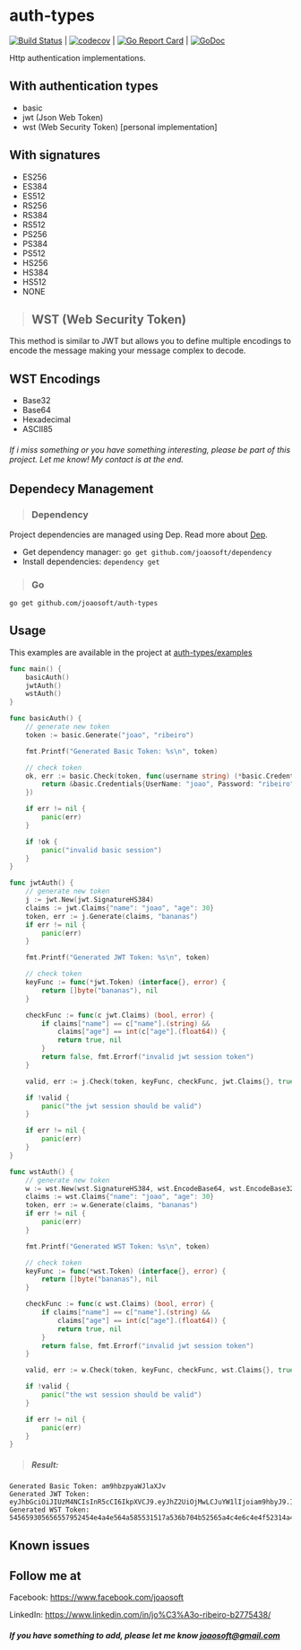 # auth-types
[![Build Status](https://travis-ci.org/joaosoft/auth-types.svg?branch=master)](https://travis-ci.org/joaosoft/auth-types) | [![codecov](https://codecov.io/gh/joaosoft/auth-types/branch/master/graph/badge.svg)](https://codecov.io/gh/joaosoft/auth-types) | [![Go Report Card](https://goreportcard.com/badge/github.com/joaosoft/auth-types)](https://goreportcard.com/report/github.com/joaosoft/auth-types) | [![GoDoc](https://godoc.org/github.com/joaosoft/auth-types?status.svg)](https://godoc.org/github.com/joaosoft/auth-types)

Http authentication implementations.

## With authentication types
* basic
* jwt (Json Web Token)
* wst (Web Security Token) [personal implementation]

## With signatures
* ES256
* ES384
* ES512
* RS256
* RS384
* RS512
* PS256
* PS384
* PS512
* HS256
* HS384
* HS512
* NONE 

>## WST (Web Security Token)
This method is similar to JWT but allows you to define multiple encodings to encode the message making your message complex to decode.

## WST Encodings
* Base32
* Base64
* Hexadecimal
* ASCII85

###### If i miss something or you have something interesting, please be part of this project. Let me know! My contact is at the end.

## Dependecy Management
>### Dependency

Project dependencies are managed using Dep. Read more about [Dep](https://github.com/golang/dep).
* Get dependency manager: `go get github.com/joaosoft/dependency`
* Install dependencies: `dependency get`

>### Go
```
go get github.com/joaosoft/auth-types
```

## Usage 
This examples are available in the project at [auth-types/examples](https://github.com/joaosoft/auth-types/tree/master/examples)

```go
func main() {
	basicAuth()
	jwtAuth()
	wstAuth()
}

func basicAuth() {
	// generate new token
	token := basic.Generate("joao", "ribeiro")

	fmt.Printf("Generated Basic Token: %s\n", token)

	// check token
	ok, err := basic.Check(token, func(username string) (*basic.Credentials, error) {
		return &basic.Credentials{UserName: "joao", Password: "ribeiro"}, nil
	})

	if err != nil {
		panic(err)
	}

	if !ok {
		panic("invalid basic session")
	}
}

func jwtAuth() {
	// generate new token
	j := jwt.New(jwt.SignatureHS384)
	claims := jwt.Claims{"name": "joao", "age": 30}
	token, err := j.Generate(claims, "bananas")
	if err != nil {
		panic(err)
	}

	fmt.Printf("Generated JWT Token: %s\n", token)

	// check token
	keyFunc := func(*jwt.Token) (interface{}, error) {
		return []byte("bananas"), nil
	}

	checkFunc := func(c jwt.Claims) (bool, error) {
		if claims["name"] == c["name"].(string) &&
			claims["age"] == int(c["age"].(float64)) {
			return true, nil
		}
		return false, fmt.Errorf("invalid jwt session token")
	}

	valid, err := j.Check(token, keyFunc, checkFunc, jwt.Claims{}, true)

	if !valid {
		panic("the jwt session should be valid")
	}

	if err != nil {
		panic(err)
	}
}

func wstAuth() {
	// generate new token
	w := wst.New(wst.SignatureHS384, wst.EncodeBase64, wst.EncodeBase32, wst.EncodeBase64, wst.EncodeHexadecimal)
	claims := wst.Claims{"name": "joao", "age": 30}
	token, err := w.Generate(claims, "bananas")
	if err != nil {
		panic(err)
	}

	fmt.Printf("Generated WST Token: %s\n", token)

	// check token
	keyFunc := func(*wst.Token) (interface{}, error) {
		return []byte("bananas"), nil
	}

	checkFunc := func(c wst.Claims) (bool, error) {
		if claims["name"] == c["name"].(string) &&
			claims["age"] == int(c["age"].(float64)) {
			return true, nil
		}
		return false, fmt.Errorf("invalid jwt session token")
	}

	valid, err := w.Check(token, keyFunc, checkFunc, wst.Claims{}, true)

	if !valid {
		panic("the wst session should be valid")
	}

	if err != nil {
		panic(err)
	}
}
```

> ##### Result:
```
Generated Basic Token: am9hbzpyaWJlaXJv
Generated JWT Token: eyJhbGciOiJIUzM4NCIsInR5cCI6IkpXVCJ9.eyJhZ2UiOjMwLCJuYW1lIjoiam9hbyJ9.IBjoIfFYFyqNIdBGIaZFT9aamswR4Hm0exoULbfZAqgampskcI3pldAz2wOKq1q5
Generated WST Token: 545659305656557952454e4a4e564a585531517a536b704b52565a4c4e6c4e4f52314a49525564545446524b526c68475255354d52456c4f5256524e5530784d54304a4e526b31524d6b744952543039505430395051.5456593056565579517a4a48536b74585531517a533070574d31565a55544a4c54315a4e566b394e5445314b526c5a484e6a4a4d516b35564e46645257565261536b6b3055543039505430.54454a48526b733154465a4b516a4a59533152555545343156305a445630744554564a435346453052453150556b5a46527a4e5552453557566c644a576b7861546c705357457456517a4a4e556a52485631524d5445773057556458565552525230354a57457457576c464b556b74575255314552556c4657556456556b705853315a58526b7379575430
```

## Known issues

## Follow me at
Facebook: https://www.facebook.com/joaosoft

LinkedIn: https://www.linkedin.com/in/jo%C3%A3o-ribeiro-b2775438/

##### If you have something to add, please let me know joaosoft@gmail.com
